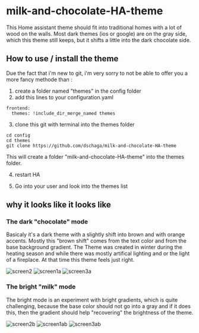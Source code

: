 # milk-and-chocolate-HA-theme
This Home assistant theme should fit into traditional homes with a lot of wood on the walls.
Most dark themes (ios or google) are on the gray side, which this theme still keeps, but it shifts a little into the dark chocolate side. 

## How to use / install the theme
Due the fact that i'm new to git, i'm very sorry to not be able to offer you a more fancy methode than :
1. create a folder named "themes" in the config folder
2. add this lines to your configuration.yaml

~~~~
frontend:
  themes: !include_dir_merge_named themes
~~~~

3. clone this git with terminal into the themes folder 
~~~~
cd config
cd themes
git clone https://github.com/dschaga/milk-and-chocolate-HA-theme
~~~~ 
This will create a folder "milk-and-chocolate-HA-theme" into the themes folder.

4. restart HA 

5. Go into your user and look into the themes list 


## why it looks like it looks like 
### The dark "chocolate" mode
Basicaly it's a dark theme with a slightly shift into brown and with orange accents. Mostly this "brown shift" comes from the text color and from the base background gradient. 
The Theme was created in winter during the heating season and while there was mostly artifical lighting and or the light of a fireplace. At that time this theme feels just right.



![screen2](https://user-images.githubusercontent.com/176213/178560318-41fc16ad-9733-4201-b87b-44c6d515a833.PNG)
![screen1a](https://user-images.githubusercontent.com/176213/178559537-48f87bdf-026e-4500-86ec-198e2cbddd95.PNG)
![screen3a](https://user-images.githubusercontent.com/176213/178560120-c0c684bf-31e3-4657-9edc-e88eef52cb37.PNG)

### The bright "milk" mode
The bright mode is an experiment with bright gradients, which is quite challenging, because the base color should not go into a gray and if it does this, then the gradient should help "recovering" the brightness of the theme.

![screen2b](https://user-images.githubusercontent.com/176213/178560339-1a110201-4b65-4e67-ad1f-f8b2745845a0.PNG)
![screen1ab](https://user-images.githubusercontent.com/176213/178560202-42cc3e3a-19f7-4e7c-b0dd-c1ac4c006251.PNG)
![screen3ab](https://user-images.githubusercontent.com/176213/178560076-eaa63778-6c09-4c9a-b785-06fdd33af9ae.PNG)
